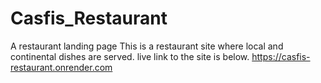 # Casfis_Restaurant
A restaurant landing page
This is a restaurant site where local and continental dishes are served.
live link to the site is below.
https://casfis-restaurant.onrender.com
